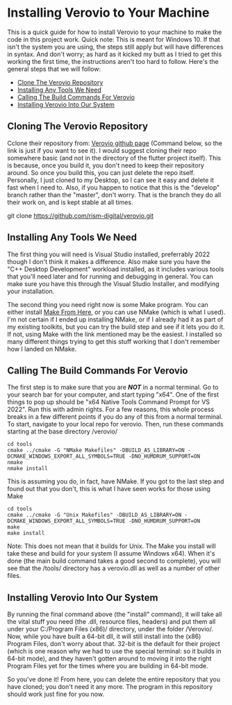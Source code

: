 # Installing Verovio to Your Machine

This is a quick guide for how to install Verovio to your machine to make the code in this project work.  Quick note: This is meant for Windows 10.  If that isn't the system you are using, the steps still apply but will have differences in syntax.  And don't worry; as hard as it kicked my butt as I tried to get this working the first time, the instructions aren't too hard to follow.  Here's the general steps that we will follow:

- [Clone The Verovio Repository](#cloning-the-verovio-repository)
- [Installing Any Tools We Need](#installing-any-tools-we-need)
- [Calling The Build Commands For Verovio](#calling-the-build-commands-for-verovio)
- [Installing Verovio Into Our System](#installing-verovio-into-our-system)

## Cloning The Verovio Repository

Cclone their repository from: [Verovio github page](https://github.com/rism-digital/verovio) (Command below, so the link is just if you want to see it).  I would suggest cloning their repo somewhere basic (and not in the directory of the flutter project itself).  This is because, once you build it, you don't need to keep their repository around.  So once you build this, you can just delete the repo itself.  Personally, I just cloned to my Desktop, so I can see it easy and delete it fast when I need to.  Also, if you happen to notice that this is the "develop" branch rather than the "master", don't worry.  That is the branch they do all their work on, and is kept stable at all times.

  git clone https://github.com/rism-digital/verovio.git

## Installing Any Tools We Need

The first thing you will need is Visual Studio installed, preferrably 2022 though I don't think it makes a difference.  Also make sure you have the "C++ Desktop Development" workload installed, as it includes various tools that you'll need later and for running and debugging in general.  You can make sure you have this through the Visual Studio Installer, and modifying your installation.

The second thing you need right now is some Make program.  You can either install [Make From Here](https://gnuwin32.sourceforge.net/packages/make.htm), or you can use NMake (which is what I used).  I'm not certain if I ended up installing NMake, or if I already had it as part of my existing toolkits, but you can try the build step and see if it lets you do it.  If not, using Make with the link mentioned may be the easiest.  I installed so many different things trying to get this stuff working that I don't remember how I landed on NMake.

## Calling The Build Commands For Verovio

The first step is to make sure that you are **_NOT_** in a normal terminal.  Go to your search bar for your computer, and start typing "x64".  One of the first things to pop up should be "x64 Native Tools Command Prompt for VS 2022".  Run this with admin rights.  For a few reasons, this whole process breaks in a few different points if you do any of this from a normal terminal.  To start, navigate to your local repo for verovio.  Then, run these commands starting at the base directory /verovio/

    cd tools
    cmake ../cmake -G "NMake Makefiles" -DBUILD_AS_LIBRARY=ON -DCMAKE_WINDOWS_EXPORT_ALL_SYMBOLS=TRUE -DNO_HUMDRUM_SUPPORT=ON
    nmake
    nmake install

This is assuming you do, in fact, have NMake.  If you got to the last step and found out that you don't, this is what I have seen works for those using Make

    cd tools
    cmake ../cmake -G "Unix Makefiles" -DBUILD_AS_LIBRARY=ON -DCMAKE_WINDOWS_EXPORT_ALL_SYMBOLS=TRUE -DNO_HUMDRUM_SUPPORT=ON
    make
    make install

Note: This does not mean that it builds for Unix.  The Make you install will take these and build for your system (I assume Windows x64).  When it's done (the main build command takes a good second to complete), you will see that the /tools/ directory has a verovio.dll as well as a number of other files.

## Installing Verovio Into Our System

By running the final command above (the "install" command), it will take all the vital stuff you need (the .dll, resource files, headers) and put them all under your C:/Program Files (x86)/ directory, under the folder /Verovio/.  Now, while you have built a 64-bit dll, it will still install into the (x86) Program Files, don't worry about that.  32-bit is the default for their project (which is one reason why we had to use the special terminal: so it builds in 64-bit mode), and they haven't gotten around to moving it into the right Program Files yet for the times where you are building in 64-bit mode.

So you've done it!  From here, you can delete the entire repository that you have cloned; you don't need it any more.  The program in this repository should work just fine for you now.

